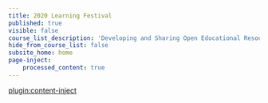 ```yaml
---
title: 2020 Learning Festival
published: true
visible: false
course_list_description: 'Developing and Sharing Open Educational Resources with Grav'
hide_from_course_list: false
subsite_home: home
page-inject:
    processed_content: true
---
```


[plugin:content-inject](home/_important-reminders)
